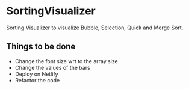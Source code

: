 # SortingVisualizer

Sorting Visualizer to visualize Bubble, Selection, Quick and Merge Sort.

## Things to be done

-   Change the font size wrt to the array size
-   Change the values of the bars
-   Deploy on Netlify
-   Refactor the code
